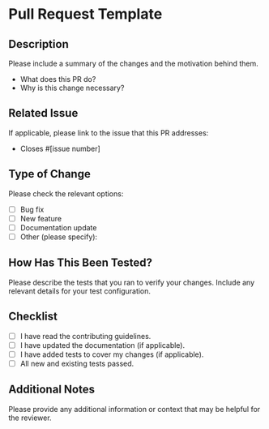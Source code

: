 # Pull Request Template

## Description

Please include a summary of the changes and the motivation behind them.

- What does this PR do?
- Why is this change necessary?

## Related Issue

If applicable, please link to the issue that this PR addresses:

- Closes #[issue number]

## Type of Change

Please check the relevant options:

- [ ] Bug fix
- [ ] New feature
- [ ] Documentation update
- [ ] Other (please specify):

## How Has This Been Tested?

Please describe the tests that you ran to verify your changes. Include any relevant details for your test configuration.

## Checklist

- [ ] I have read the contributing guidelines.
- [ ] I have updated the documentation (if applicable).
- [ ] I have added tests to cover my changes (if applicable).
- [ ] All new and existing tests passed.

## Additional Notes

Please provide any additional information or context that may be helpful for the reviewer.

